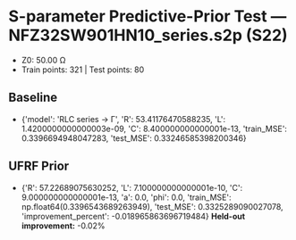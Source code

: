 # S-parameter Predictive-Prior Test — NFZ32SW901HN10_series.s2p (S22)
- Z0: 50.00 Ω
- Train points: 321  |  Test points: 80

## Baseline
- {'model': 'RLC series -> Γ', 'R': 53.41176470588235, 'L': 1.4200000000000003e-09, 'C': 8.400000000000001e-13, 'train_MSE': 0.3396694948047283, 'test_MSE': 0.33246585398200346}

## UFRF Prior
- {'R': 57.22689075630252, 'L': 7.100000000000001e-10, 'C': 9.000000000000001e-13, 'a': 0.0, 'phi': 0.0, 'train_MSE': np.float64(0.3396543689263949), 'test_MSE': 0.3325289090027078, 'improvement_percent': -0.018965863696719484}
**Held-out improvement:** -0.02%